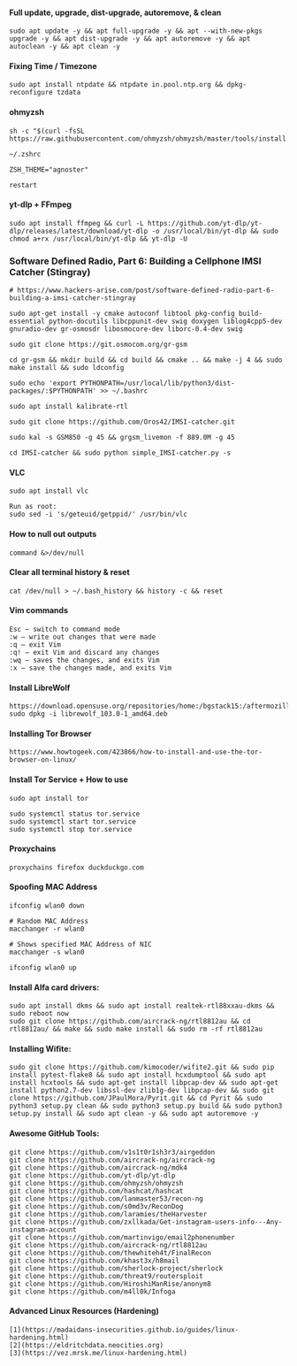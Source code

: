 #### Full update, upgrade, dist-upgrade, autoremove, & clean
```
sudo apt update -y && apt full-upgrade -y && apt --with-new-pkgs upgrade -y && apt dist-upgrade -y && apt autoremove -y && apt autoclean -y && apt clean -y
```

#### Fixing Time / Timezone
```
sudo apt install ntpdate && ntpdate in.pool.ntp.org && dpkg-reconfigure tzdata
```

#### ohmyzsh
```
sh -c "$(curl -fsSL https://raw.githubusercontent.com/ohmyzsh/ohmyzsh/master/tools/install.sh)"

~/.zshrc

ZSH_THEME="agnoster"

restart
```

#### yt-dlp + FFmpeg
```
sudo apt install ffmpeg && curl -L https://github.com/yt-dlp/yt-dlp/releases/latest/download/yt-dlp -o /usr/local/bin/yt-dlp && sudo chmod a+rx /usr/local/bin/yt-dlp && yt-dlp -U
```

### Software Defined Radio, Part 6: Building a Cellphone IMSI Catcher (Stingray)
```
# https://www.hackers-arise.com/post/software-defined-radio-part-6-building-a-imsi-catcher-stingray

sudo apt-get install -y cmake autoconf libtool pkg-config build-essential python-docutils libcppunit-dev swig doxygen liblog4cpp5-dev gnuradio-dev gr-osmosdr libosmocore-dev liborc-0.4-dev swig

sudo git clone https://git.osmocom.org/gr-gsm 

cd gr-gsm && mkdir build && cd build && cmake .. && make -j 4 && sudo make install && sudo ldconfig

sudo echo 'export PYTHONPATH=/usr/local/lib/python3/dist-packages/:$PYTHONPATH' >> ~/.bashrc

sudo apt install kalibrate-rtl

sudo git clone https://github.com/Oros42/IMSI-catcher.git

sudo kal -s GSM850 -g 45 && grgsm_livemon -f 889.0M -g 45

cd IMSI-catcher && sudo python simple_IMSI-catcher.py -s
```

#### VLC
```
sudo apt install vlc

Run as root:
sudo sed -i 's/geteuid/getppid/' /usr/bin/vlc
```

#### How to null out outputs
```
command &>/dev/null
```

#### Clear all terminal history & reset
```
cat /dev/null > ~/.bash_history && history -c && reset
```

#### Vim commands
```
Esc – switch to command mode
:w – write out changes that were made
:q – exit Vim
:q! – exit Vim and discard any changes
:wq – saves the changes, and exits Vim
:x – save the changes made, and exits Vim
```

#### Install LibreWolf
```
https://download.opensuse.org/repositories/home:/bgstack15:/aftermozilla/Debian_Unstable/amd64/
sudo dpkg -i librewolf_103.0-1_amd64.deb
```

#### Installing Tor Browser
```
https://www.howtogeek.com/423866/how-to-install-and-use-the-tor-browser-on-linux/
```

#### Install Tor Service + How to use
```
sudo apt install tor

sudo systemctl status tor.service
sudo systemctl start tor.service
sudo systemctl stop tor.service
```

#### Proxychains
```
proxychains firefox duckduckgo.com
```

#### Spoofing MAC Address
```
ifconfig wlan0 down

# Random MAC Address
macchanger -r wlan0

# Shows specified MAC Address of NIC
macchanger -s wlan0

ifconfig wlan0 up
```

#### Install Alfa card drivers:
```
sudo apt install dkms && sudo apt install realtek-rtl88xxau-dkms && sudo reboot now
sudo git clone https://github.com/aircrack-ng/rtl8812au && cd rtl8812au/ && make && sudo make install && sudo rm -rf rtl8812au
```

#### Installing Wifite:
```
sudo git clone https://github.com/kimocoder/wifite2.git && sudo pip install pytest-flake8 && sudo apt install hcxdumptool && sudo apt install hcxtools && sudo apt-get install libpcap-dev && sudo apt-get install python2.7-dev libssl-dev zlib1g-dev libpcap-dev && sudo git clone https://github.com/JPaulMora/Pyrit.git && cd Pyrit && sudo python3 setup.py clean && sudo python3 setup.py build && sudo python3 setup.py install && sudo apt clean -y && sudo apt autoremove -y
```

#### Awesome GitHub Tools:
```
git clone https://github.com/v1s1t0r1sh3r3/airgeddon
git clone https://github.com/aircrack-ng/aircrack-ng
git clone https://github.com/aircrack-ng/mdk4
git clone https://github.com/yt-dlp/yt-dlp
git clone https://github.com/ohmyzsh/ohmyzsh
git clone https://github.com/hashcat/hashcat
git clone https://github.com/lanmaster53/recon-ng
git clone https://github.com/s0md3v/ReconDog
git clone https://github.com/laramies/theHarvester
git clone https://github.com/zxllkada/Get-instagram-users-info---Any-instagram-account
git clone https://github.com/martinvigo/email2phonenumber
git clone https://github.com/aircrack-ng/rtl8812au
git clone https://github.com/thewhiteh4t/FinalRecon
git clone https://github.com/khast3x/h8mail
git clone https://github.com/sherlock-project/sherlock
git clone https://github.com/threat9/routersploit
git clone https://github.com/HiroshiManRise/anonym8
git clone https://github.com/m4ll0k/Infoga
```

#### Advanced Linux Resources (Hardening)
```
[1](https://madaidans-insecurities.github.io/guides/linux-hardening.html)
[2](https://eldritchdata.neocities.org)
[3](https://vez.mrsk.me/linux-hardening.html)
```

